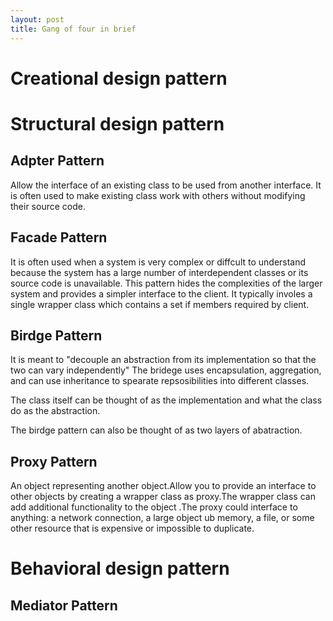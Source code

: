 ```yaml
---
layout: post
title: Gang of four in brief
---
```

# Creational design pattern #

# Structural design pattern #
## Adpter Pattern ##

Allow the interface of an existing class to be used from another interface. It is often used to make existing class work with others without modifying their source code.

## Facade Pattern ##

It is often used when a system is very complex or diffcult to understand because the system has a large number of interdependent classes or its source code is unavailable. This pattern hides the complexities of the larger system and provides a simpler interface to the client. It typically involes a single wrapper class which contains a set if members required by client. 

## Birdge Pattern ##

It is meant to "decouple an abstraction from its implementation so that the two can vary independently" The bridege uses encapsulation, aggregation, and can use inheritance to spearate repsosibilities into different classes.

The class itself can be thought of as the implementation and what the class do as the abstraction.

The birdge pattern can also be thought of as two layers of abatraction.

## Proxy Pattern ##

An object representing another object.Allow you to provide an interface to other objects by creating a wrapper class as proxy.The wrapper class can add additional functionality to the object .The proxy could interface to anything: a network connection, a large object ub memory, a file, or some other resource that is expensive or impossible to duplicate.

# Behavioral design pattern #

## Mediator Pattern ##


